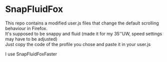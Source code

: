 # SnapFluidFox

This repo contains a modified user.js files that change the default scrolling behaviour in Firefox.<br>
It's supposed to be snappy and fluid (made it for my 35''UW, speed settings may have to be adjusted)<br>
Just copy the code of the profile you chose and paste it in your user.js

I use SnapFluidFoxFaster
